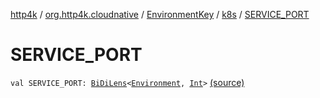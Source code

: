 [http4k](../../../index.md) / [org.http4k.cloudnative](../../index.md) / [EnvironmentKey](../index.md) / [k8s](index.md) / [SERVICE_PORT](./-s-e-r-v-i-c-e_-p-o-r-t.md)

# SERVICE_PORT

`val SERVICE_PORT: `[`BiDiLens`](../../../org.http4k.lens/-bi-di-lens/index.md)`<`[`Environment`](../../-environment/index.md)`, `[`Int`](https://kotlinlang.org/api/latest/jvm/stdlib/kotlin/-int/index.html)`>` [(source)](https://github.com/http4k/http4k/blob/master/http4k-cloudnative/src/main/kotlin/org/http4k/cloudnative/Environment.kt#L39)